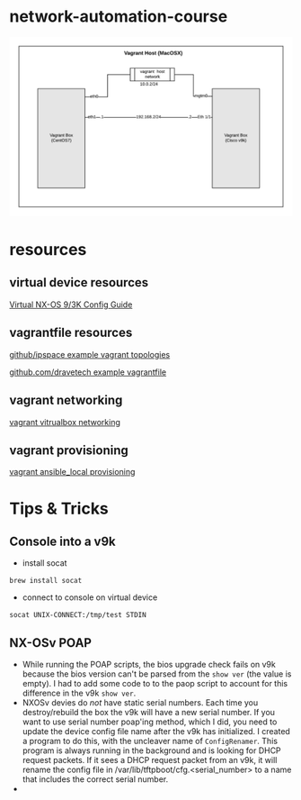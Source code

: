 # network-automation-course

![Base Network Diagram](images/base_%20network_diagram.png)


# resources

## virtual device resources
[Virtual NX-OS 9/3K Config Guide](https://www.cisco.com/c/en/us/td/docs/switches/datacenter/nexus9000/sw/7-x/nx-osv/configuration/guide/b_NX-OSv_9000/b_NX-OSv_chapter_01.html#id_45079)

## vagrantfile resources
[github/ipspace example vagrant topologies](https://github.com/ipspace/NetOpsWorkshop/tree/master/topologies)

[github.com/dravetech example vagrantfile](https://github.com/dravetech/network-tutorials/tree/master/labs/lab1)

## vagrant networking
[vagrant vitrualbox networking](https://www.vagrantup.com/docs/virtualbox/networking.html)

## vagrant provisioning
[vagrant ansible_local provisioning](https://www.vagrantup.com/docs/provisioning/ansible_local.html)


# Tips & Tricks

## Console into a v9k
- install socat

```
brew install socat
```

- connect to console on virtual device

```
socat UNIX-CONNECT:/tmp/test STDIN
```

## NX-OSv POAP
- While running the POAP scripts, the bios upgrade check fails on v9k because the bios version can't be parsed from the `show ver` (the value is empty).
  I had to add some code to to the paop script to account for this difference in the v9k `show ver`.
- NXOSv devies do *not* have static serial numbers.  Each time you destroy/rebuild the box the v9k will have a new serial number. 
  If you want to use serial number poap'ing method, which I did, you need to update the device config file name after the v9k has
  initialized.  I created a program to do this, with the uncleaver name of `ConfigRenamer`.  This program is always running in 
  the background and is looking for DHCP request packets.  If it sees a DHCP request packet from an v9k, it will rename the 
  config file in /var/lib/tftpboot/cfg.<serial_number> to a name that includes the correct serial number.
- 
